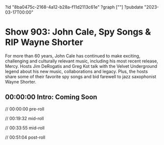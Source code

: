 ?id "8ba0475c-2168-4a12-b28a-f11d2113c61e"
?graph [""]
?pubdate "2023-03-17T00:00"

# Show 903: John Cale, Spy Songs & RIP Wayne Shorter

For more than 60 years, John Cale has continued to make exciting, challenging and culturally relevant music, including his most recent release, Mercy. Hosts Jim DeRogatis and Greg Kot talk with the Velvet Underground legend about his new music, collaborations and legacy. Plus, the hosts share some of their favorite spy songs and bid farewell to jazz saxophonist Wayne Shorter.

## 00:00:00 Intro: Coming Soon

// 00:00:00 pre-roll

// 00:19:32 mid-roll

// 00:33:55 mid-roll

// 00:51:04 post-roll
